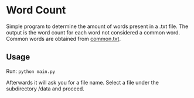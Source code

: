 # Word Count

Simple program to determine the amount of words present in a .txt file.
The output is the word count for each word not considered a common word.
Common words are obtained from [common.txt](data/common.txt).

## Usage


Run: `python main.py`

Afterwards it will ask you for a file name. Select a file under the subdirectory
/data and proceed.
